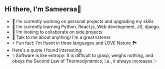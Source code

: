 ## Hi there, I'm Sameeraa👋

- 🔭 I’m currently working on personal projects and upgrading my skills
- 🌱 I’m currently learning Python, React.js, Web development, JS, django.
- 👯 I’m looking to collaborate on side projects
- 💬 Talk to me about anything! I'm a great listener.
- ⚡ Fun fact: I'm fluent in three languages and LOVE Nature 🏞️
- Here's a quote I found interesting:
- ✨Software is like entropy: It is difficult to grasp, weighs nothing, and obeys the Second Law of Thermodynamics; i.e., it always increases.✨
<!--


-->
